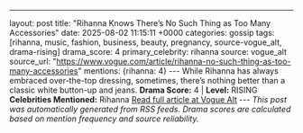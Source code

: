 ---
layout: post
title: "Rihanna Knows There’s No Such Thing as Too Many Accessories"
date: 2025-08-02 11:15:11 +0000
categories: gossip
tags: [rihanna, music, fashion, business, beauty, pregnancy, source-vogue_alt, drama-rising]
drama_score: 4
primary_celebrity: rihanna
source: vogue_alt
source_url: "https://www.vogue.com/article/rihanna-no-such-thing-as-too-many-accessories"
mentions: {rihanna: 4} --- While Rihanna has always embraced over-the-top dressing, sometimes, there’s nothing better than a classic white button-up and jeans. **Drama Score:** 4 | **Level:** RISING **Celebrities Mentioned:** Rihanna [Read full article at Vogue Alt](https://www.vogue.com/article/rihanna-no-such-thing-as-too-many-accessories) --- *This post was automatically generated from RSS feeds. Drama scores are calculated based on mention frequency and source reliability.*